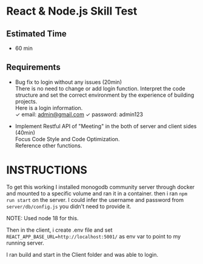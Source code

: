 # React & Node.js Skill Test

## Estimated Time

- 60 min

## Requirements

- Bug fix to login without any issues (20min) <br/>
  There is no need to change or add login function.
  Interpret the code structure and set the correct environment by the experience of building projects. <br/>
  Here is a login information. <br/>
  ✓ email: admin@gmail.com  ✓ password: admin123

- Implement Restful API of "Meeting" in the both of server and client sides (40min)<br/>
  Focus Code Style and Code Optimization. <br/>
  Reference other functions.

# INSTRUCTIONS

To get this working I installed monogodb community server through docker and mounted to a specific volume and ran it in a container. then i ran `npm run start` on the server.
I could infer the username and password  from `server/db/config.js` you didn't need to provide it.

NOTE: Used node 18 for this.

Then in the client, i create .env file and set `REACT_APP_BASE_URL=http://localhost:5001/` as env var to point to my running server.

I ran build and start in the Client folder and was able to login.
